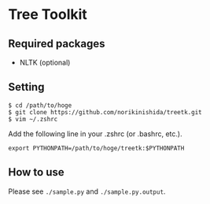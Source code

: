# Tree Toolkit

## Required packages ##

- NLTK (optional)

## Setting ##

```
$ cd /path/to/hoge
$ git clone https://github.com/norikinishida/treetk.git
$ vim ~/.zshrc
```

Add the following line in your .zshrc (or .bashrc, etc.).

```
export PYTHONPATH=/path/to/hoge/treetk:$PYTHONPATH
```

## How to use ##

Please see ```./sample.py``` and ```./sample.py.output```.
